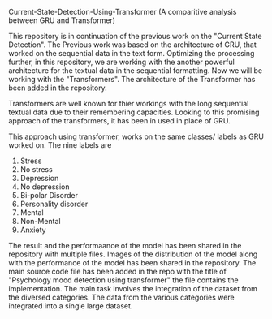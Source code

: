 Current-State-Detection-Using-Transformer
(A comparitive analysis between GRU and Transformer) 

This repository is in continuation of the previous work on the "Current State Detection". The Previous work was based on the architecture of 
GRU, that worked on the sequential data in the text form. 
Optimizing the processing further, in this repository, we are working with the another powerful architecture for the textual data in the 
sequential formatting. Now we will be working with the "Transformers". The architecture of the Transformer has been added in the repository. 

Transformers are well known for thier workings with the long sequential textual data due to their remembering capacities. Looking to this 
promising approach of the transformers, it has been in used in place of GRU. 

This approach using transformer, works on the same classes/ labels as GRU worked on. 
The nine labels are
1. Stress
2. No stress
3. Depression
4. No depression
5. Bi-polar Disorder
6. Personality disorder
7. Mental
8. Non-Mental
9. Anxiety

The result and the performaance of the model has been shared in the repository with multiple files. Images of the distribution of the  model
along with the performance of the model has been shared in the repository. 
The main source code file has been added in the repo with the title of "Psychology mood detection using transformer" the file contains the implementation.
The main task involves the integration of the dataset from the diversed categories. The data from the various categories were integrated into a single large 
dataset.
